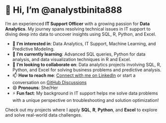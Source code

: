 # 👋 Hi, I’m @analystbinita888

I’m an experienced **IT Support Officer** with a growing passion for **Data Analytics**. My journey spans resolving technical issues in IT support to diving deep into data to uncover insights using SQL, R, Python, and Excel.

- 👀 **I’m interested in**: Data Analytics, IT Support, Machine Learning, and Predictive Modeling.
- 🌱 **I’m currently learning**: Advanced SQL queries, Python for data analysis, and data visualization techniques in R and Excel.
- 💞️ **I’m looking to collaborate on**: Data analytics projects involving SQL, R, Python, and Excel for solving business problems and predictive analysis.
- 📫 **How to reach me**: [Connect with me on LinkedIn](https://www.linkedin.com/in/chandbinita/) or start a conversation on [GitHub Discussions](https://github.com/analystbinita888/analystbinita888/discussions)
- 😄 **Pronouns**: She/Her
- ⚡ **Fun fact**: My background in IT support helps me solve data problems with a unique perspective on troubleshooting and solution optimization!

Check out my projects where I apply **SQL**, **R**, **Python**, and **Excel** to explore and solve real-world data challenges.
